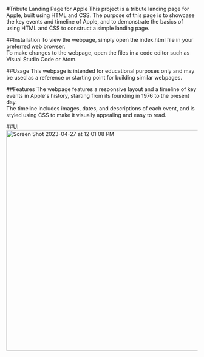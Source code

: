 
#Tribute Landing Page for Apple
This project is a tribute landing page for Apple, built using HTML and CSS.  The purpose of this page is to showcase the key events and timeline of Apple, and to demonstrate the basics of using HTML and CSS to construct a simple landing page.

##Installation
To view the webpage, simply open the index.html file in your preferred web browser.  
To make changes to the webpage, open the files in a code editor such as Visual Studio Code or Atom.

##Usage
This webpage is intended for educational purposes only and may be used as a reference or starting point for building similar webpages.

##Features
The webpage features a responsive layout and a timeline of key events in Apple's history, starting from its founding in 1976 to the present day.  
The timeline includes images, dates, and descriptions of each event, and is styled using CSS to make it visually appealing and easy to read.

##UI
<img width="582" alt="Screen Shot 2023-04-27 at 12 01 08 PM" src="https://user-images.githubusercontent.com/93438683/234919934-08952742-3822-423a-a12e-ff93af5fb496.png">
